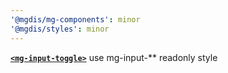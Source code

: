 ```yaml
---
'@mgdis/mg-components': minor
'@mgdis/styles': minor
---
```


[**`<mg-input-toggle>`**](?/path=story/molecules-inputs-mg-input-toggle--docs) use mg-input-\*\* readonly style
